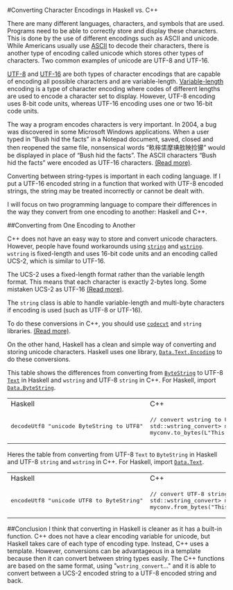 #Converting Character Encodings in Haskell vs. C++

There are many different languages, characters, and symbols that are used. Programs need to be able to correctly store and display these characters. This is done by the use of different encodings such as ASCII and unicode. While Americans usually use [ASCII](http://www.asciitable.com/) to decode their characters, there is another type of encoding called unicode which stores other types of characters. Two common examples of unicode are UTF-8 and UTF-16.

[UTF-8](http://en.wikipedia.org/wiki/UTF-8) and [UTF-16](http://en.wikipedia.org/wiki/UTF-16) are both types of character encodings that are capable of encoding all possible characters and are variable-length. [Variable-length](http://en.wikipedia.org/wiki/Variable-width_encoding) encoding is a type of character encoding where codes of different lengths are used to encode a character set to display. However, UTF-8 encoding uses 8-bit code units, whereas UTF-16 encoding uses one or two 16-bit code units.

The way a program encodes characters is very important. In 2004, a bug was discovered in some Microsoft Windows applications. When a user typed in “Bush hid the facts” in a Notepad document, saved, closed and then reopened the same file, nonsensical words “畂桳栠摩琠敨映捡獴” would be displayed in place of “Bush hid the facts”. The ASCII characters “Bush hid the facts” were encoded as UTF-16 characters. [(Read more)](http://en.wikipedia.org/wiki/Bush_hid_the_facts).

Converting between string-types is important in each coding language. If I put a UTF-16 encoded string in a function that worked with UTF-8 encoded strings, the string may be treated incorrectly or cannot be dealt with.

I will focus on two programming language to compare their differences in the way they convert from one encoding to another: Haskell and C++.

##Converting from One Encoding to Another

C++ does not have an easy way to store and convert unicode characters. However, people have found workarounds using [`string`](http://www.cplusplus.com/reference/string/string/) and [`wstring`](http://www.cplusplus.com/reference/string/wstring/?kw=wstring). `wstring` is fixed-length and uses 16-bit code units and an encoding called UCS-2, which is similar to UTF-16. 

The UCS-2 uses a fixed-length format rather than the variable length format. This means that each character is exactly 2-bytes long. Some mistaken UCS-2 as UTF-16 [(Read more)](http://en.wikipedia.org/wiki/Universal_Character_Set).

The `string` class is able to handle variable-length and multi-byte characters if encoding is used (such as UTF-8 or UTF-16).

To do these conversions in C++, you should use [`codecvt`](http://www.cplusplus.com/reference/locale/codecvt/?kw=codecvt) and `string` libraries. [(Read more)](http://stackoverflow.com/questions/4358870/convert-wstring-to-string-encoded-in-utf-8).

On the other hand, Haskell has a clean and simple way of converting and storing unicode characters. Haskell uses one library, [`Data.Text.Encoding`](http://hackage.haskell.org/package/text-1.1.1.3/docs/Data-Text-Encoding.html) to do these conversions.

This table shows the differences from converting from [`ByteString`](https://hackage.haskell.org/package/bytestring) to UTF-8 [`Text`](https://hackage.haskell.org/package/text) in Haskell and `wstring` and UTF-8 `string` in C++. For Haskell, import [`Data.ByteString`](https://hackage.haskell.org/package/bytestring-0.9.2.1/docs/Data-ByteString.html).
<table>
<tr>
<td>Haskell</td>
<td>C++</td>
</tr>
<tr>
<td><pre>
decodeUtf8 "unicode ByteString to UTF8"
</td></pre>
<td><pre>
// convert wstring to UTF-8 string
std::wstring_convert> myconv;
myconv.to_bytes(L"This string");
</td></pre>
</tr>
</table>

Heres the table from converting from UTF-8 `Text` to `ByteString` in Haskell and UTF-8 `string` and `wstring` in C++. For Haskell, import [`Data.Text`](http://hackage.haskell.org/package/text-0.11.2.0/docs/Data-Text.html).
<table>
<tr>
<td>Haskell</td>
<td>C++</td>
</tr>
<tr>
<td><pre>
encodeUtf8 "unicode UTF8 to ByteString"
</td></pre>
<td><pre>
// convert UTF-8 string to wstring
std::wstring_convert<std::codecvt_utf8<wchar_t>> myconv;
myconv.from_bytes("This string");
</td></pre>
</tr>
</table>

##Conclusion
I think that converting in Haskell is cleaner as it has a built-in function. C++ does not have a clear encoding variable for unicode, but Haskell takes care of each type of encoding type. Instead, C++ uses a template. However, conversions can be advantageous in a template because then it can convert between string types easily. The C++ functions are based on the same format, using "`wstring_convert`..." and it is able to convert between a UCS-2 encoded string to a UTF-8 encoded string and back.
